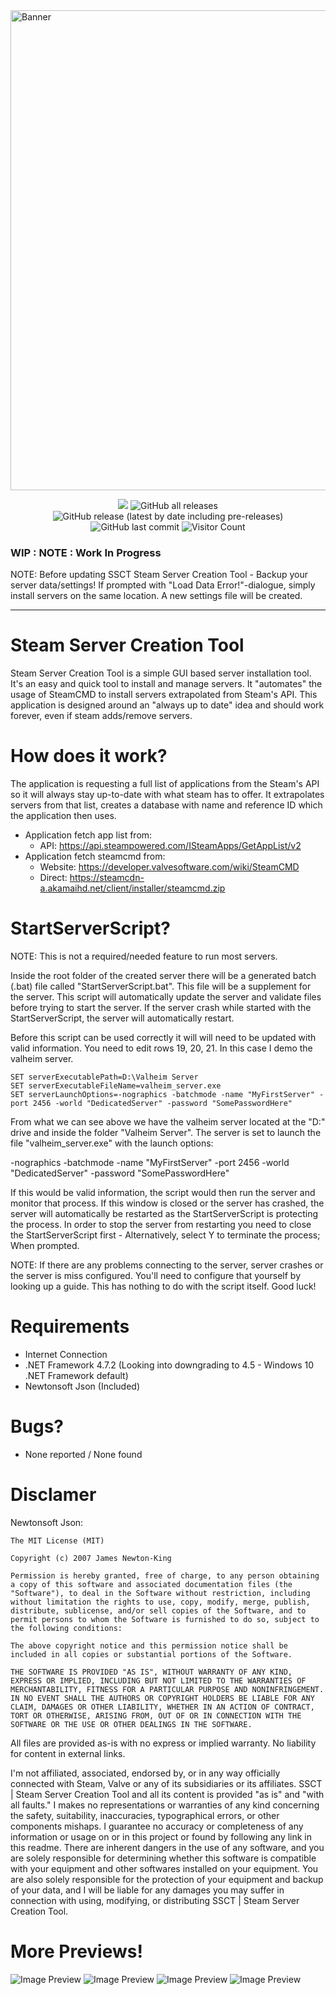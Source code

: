 <img src="https://socialify.git.ci/n0tic/SteamServerCreationTool/image?description=1&font=Inter&forks=1&issues=1&language=1&owner=1&pattern=Floating%20Cogs&pulls=1&stargazers=1&theme=Light" alt="Banner" width="768"/>

<p align="center">
  <img src="https://img.shields.io/badge/status-Alpha-blue" />
  <img alt="GitHub all releases" src="https://img.shields.io/github/downloads/n0tic/SteamServerCreationTool/total?color=orange&label=downloads">
  <img alt="GitHub release (latest by date including pre-releases)" src="https://img.shields.io/github/v/release/n0tic/SteamServerCreationTool?color=seagreen&include_prereleases">
  <img alt="GitHub last commit" src="https://img.shields.io/github/last-commit/n0tic/SteamServerCreationTool?color=crimson">
  <img alt="Visitor Count" src="https://visitor-badge.glitch.me/badge?page_id=n0tic.SteamServerCreationTool">
</p>

### WIP : NOTE : Work In Progress
NOTE: Before updating SSCT Steam Server Creation Tool - Backup your server data/settings!
If prompted with "Load Data Error!"-dialogue, simply install servers on the same location. A new settings file will be created.

---------------------------------------------------------------------------------------------------------------------------------

# Steam Server Creation Tool #
Steam Server Creation Tool is a simple GUI based server installation tool. It's an easy and quick tool to install and manage servers. It "automates" the usage of SteamCMD to install servers extrapolated from Steam's API. This application is designed around an "always up to date" idea and should work forever, even if steam adds/remove servers.

# How does it work?
The application is requesting a full list of applications from the Steam's API so it will always stay up-to-date with what steam has to offer.
It extrapolates servers from that list, creates a database with name and reference ID which the application then uses.

- Application fetch app list from:
  - API: https://api.steampowered.com/ISteamApps/GetAppList/v2
- Application fetch steamcmd from:
  - Website: https://developer.valvesoftware.com/wiki/SteamCMD
  - Direct: https://steamcdn-a.akamaihd.net/client/installer/steamcmd.zip

# StartServerScript?
NOTE: This is not a required/needed feature to run most servers.

Inside the root folder of the created server there will be a generated batch (.bat) file called "StartServerScript.bat".
This file will be a supplement for the server. This script will automatically update the server and validate files before trying to start the server.
If the server crash while started with the StartServerScript, the server will automatically restart.

Before this script can be used correctly it will will need to be updated with valid information. 
You need to edit rows 19, 20, 21. In this case I demo the valheim server.
```
SET serverExecutablePath=D:\Valheim Server
SET serverExecutableFileName=valheim_server.exe
SET serverLaunchOptions=-nographics -batchmode -name "MyFirstServer" -port 2456 -world "DedicatedServer" -password "SomePasswordHere"
```
From what we can see above we have the valheim server located at the "D:\" drive and inside the folder "Valheim Server".
The server is set to launch the file "valheim_server.exe" with the launch options:

-nographics -batchmode -name "MyFirstServer" -port 2456 -world "DedicatedServer" -password "SomePasswordHere"

If this would be valid information, the script would then run the server and monitor that process. If this window is closed or the server has crashed, the server will automatically be restarted as the StartServerScript is protecting the process. In order to stop the server from restarting you need to close the StartServerScript first - Alternatively, select Y to terminate the process; When prompted.

NOTE: If there are any problems connecting to the server, server crashes or the server is miss configured. You'll need to configure that yourself by looking up a guide. This has nothing to do with the script itself. Good luck!
  
# Requirements
- Internet Connection
- .NET Framework 4.7.2 (Looking into downgrading to 4.5 - Windows 10 .NET Framework default)
- Newtonsoft Json (Included)

# Bugs?
- None reported / None found

# Disclamer
Newtonsoft Json:
```
The MIT License (MIT)

Copyright (c) 2007 James Newton-King

Permission is hereby granted, free of charge, to any person obtaining a copy of this software and associated documentation files (the "Software"), to deal in the Software without restriction, including without limitation the rights to use, copy, modify, merge, publish, distribute, sublicense, and/or sell copies of the Software, and to permit persons to whom the Software is furnished to do so, subject to the following conditions:

The above copyright notice and this permission notice shall be included in all copies or substantial portions of the Software.

THE SOFTWARE IS PROVIDED "AS IS", WITHOUT WARRANTY OF ANY KIND, EXPRESS OR IMPLIED, INCLUDING BUT NOT LIMITED TO THE WARRANTIES OF MERCHANTABILITY, FITNESS FOR A PARTICULAR PURPOSE AND NONINFRINGEMENT. IN NO EVENT SHALL THE AUTHORS OR COPYRIGHT HOLDERS BE LIABLE FOR ANY CLAIM, DAMAGES OR OTHER LIABILITY, WHETHER IN AN ACTION OF CONTRACT, TORT OR OTHERWISE, ARISING FROM, OUT OF OR IN CONNECTION WITH THE SOFTWARE OR THE USE OR OTHER DEALINGS IN THE SOFTWARE.
```

All files are provided as-is with no express or implied warranty. No liability for content in external links.

I'm not affiliated, associated, endorsed by, or in any way officially connected with Steam, Valve or any of its subsidiaries or its affiliates. SSCT | Steam Server Creation Tool and all its content is provided "as is" and "with all faults." I makes no representations or warranties of any kind concerning the safety, suitability, inaccuracies, typographical errors, or other components mishaps. I guarantee no accuracy or completeness of any information or usage on or in this project or found by following any link in this readme. There are inherent dangers in the use of any software, and you are solely responsible for determining whether this software is compatible with your equipment and other softwares installed on your equipment. You are also solely responsible for the protection of your equipment and backup of your data, and I will be liable for any damages you may suffer in connection with using, modifying, or distributing SSCT | Steam Server Creation Tool.

# More Previews!
![Image Preview](http://bytevaultstudio.se/ShareX/SteamServerCreationTool_qSXUhdDBoe.png)
![Image Preview](http://bytevaultstudio.se/ShareX/SteamServerCreationTool_RiPqPqSR34.png)
![Image Preview](http://bytevaultstudio.se/ShareX/SteamServerCreationTool_WEZZCA4Zsd.png)
![Image Preview](http://bytevaultstudio.se/ShareX/SteamServerCreationTool_nhdkKNVqnc.png)

